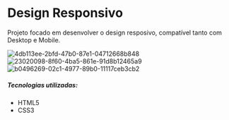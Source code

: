 # Design Responsivo
Projeto focado em desenvolver o design resposivo, compatível tanto com Desktop e Mobile.

![4db113ee-2bfd-47b0-87e1-04712668b848](https://user-images.githubusercontent.com/98996482/171209387-8f3fb987-6dea-4b2c-ac59-1d7844281c14.jpg)
![23020098-8f60-4ba5-861e-91d8b12465a9](https://user-images.githubusercontent.com/98996482/171209405-4933f69e-7fcf-44e7-bef9-3fb655624c4e.jpg)
![b0496269-02c1-4977-89b0-11117ceb3cb2](https://user-images.githubusercontent.com/98996482/171209423-af69a058-3a0e-4230-92c8-55fa7c1078d0.jpg)

<h5>Tecnologias utilizadas:</h5>
<ul>
  <li>HTML5</li>
  <li>CSS3</li>
</ul>

